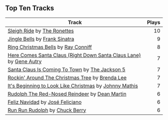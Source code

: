 ## Top Ten Tracks

| Track | Plays |
| --- |  ---: |
|[Sleigh Ride](https://www.iheart.com/artist/the-ronettes-89545/songs/sleigh-ride-2513311/) by [The Ronettes](https://www.iheart.com/artist/the-ronettes-89545/)| 10|
|[Jingle Bells](https://www.iheart.com/artist/frank-sinatra-739/songs/jingle-bells-493413/) by [Frank Sinatra](https://www.iheart.com/artist/frank-sinatra-739/)| 9|
|[Ring Christmas Bells](https://www.iheart.com/artist/ray-conniff-104848/songs/ring-christmas-bells-2786214/) by [Ray Conniff](https://www.iheart.com/artist/ray-conniff-104848/)| 8|
|[Here Comes Santa Claus (Right Down Santa Claus Lane)](https://www.iheart.com/artist/gene-autry-1800/songs/here-comes-santa-claus-right-down-santa-claus-lane-2543822/) by [Gene Autry](https://www.iheart.com/artist/gene-autry-1800/)| 7|
|[Santa Claus Is Coming To Town](https://www.iheart.com/artist/the-jackson-5-35053/songs/santa-claus-is-coming-to-town-28131648/) by [The Jackson 5](https://www.iheart.com/artist/the-jackson-5-35053/)| 7|
|[Rockin' Around The Christmas Tree](https://www.iheart.com/artist/brenda-lee-18115/songs/rockin-around-the-christmas-tree-28114119/) by [Brenda Lee](https://www.iheart.com/artist/brenda-lee-18115/)| 7|
|[It's Beginning to Look Like Christmas](https://www.iheart.com/artist/johnny-mathis-14581/songs/its-beginning-to-look-like-christmas-3899088/) by [Johnny Mathis](https://www.iheart.com/artist/johnny-mathis-14581/)| 7|
|[Rudolph The Red-Nosed Reindeer](https://www.iheart.com/artist/dean-martin-6555/songs/rudolph-the-red-nosed-reindeer-15599993/) by [Dean Martin](https://www.iheart.com/artist/dean-martin-6555/)| 6|
|[Feliz Navidad](https://www.iheart.com/artist/jose-feliciano-30507/songs/feliz-navidad-2954725/) by [José Feliciano](https://www.iheart.com/artist/jose-feliciano-30507/)| 6|
|[Run Run Rudolph](https://www.iheart.com/artist/chuck-berry-644/songs/run-run-rudolph-79923059/) by [Chuck Berry](https://www.iheart.com/artist/chuck-berry-644/)| 6|
